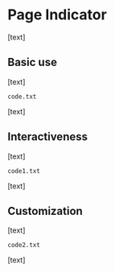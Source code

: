 # Page Indicator

[text]

## Basic use

[text]

`code.txt`

[text]

## Interactiveness

[text]

`code1.txt`

[text]



## Customization

[text]

`code2.txt`

[text]
